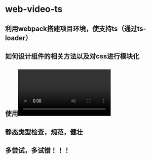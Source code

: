 # web-video-ts

## 利用webpack搭建项目环境，使支持ts（通过ts-loader）

## 如何设计组件的相关方法以及对css进行模块化

## 使用<video>相关api

## 静态类型检查，规范，健壮

## 多尝试，多试错！！！